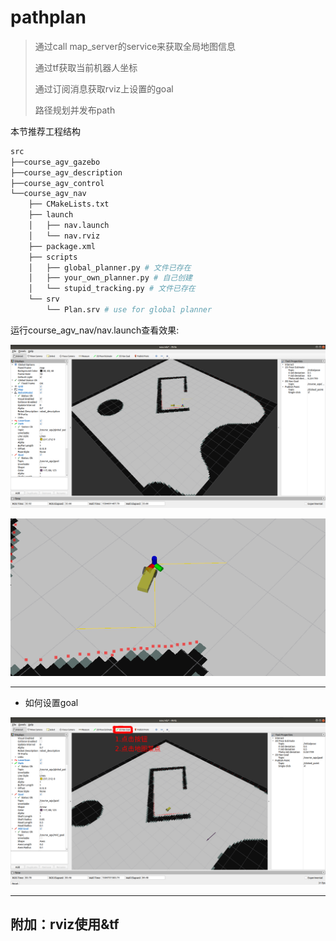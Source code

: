 # pathplan

> 通过call map_server的service来获取全局地图信息
>
> 通过tf获取当前机器人坐标
>
> 通过订阅消息获取rviz上设置的goal
>
> 路径规划并发布path

本节推荐工程结构

```bash
src
├──course_agv_gazebo
├──course_agv_description
├──course_agv_control
└──course_agv_nav
    ├── CMakeLists.txt
    ├── launch
    │   ├── nav.launch
    │   └── nav.rviz
    ├── package.xml
    ├── scripts
    │   ├── global_planner.py # 文件已存在
    │   ├── your_own_planner.py # 自己创建
    │   └── stupid_tracking.py # 文件已存在
    └── srv
        └── Plan.srv # use for global planner
```

运行course_agv_nav/nav.launch查看效果:

![rviz](images/c4_1.png)

![path](images/c4_2.png)

---

* 如何设置goal

![](images/c4_3.png)



---

## 附加：rviz使用&tf